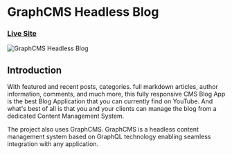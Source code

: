 # GraphCMS Headless Blog
### [Live Site](https://nextjs-blog-pi-lovat-90.vercel.app/)

![GraphCMS Headless Blog](https://i.ibb.co/NmnJnKD/image.png)

## Introduction
With featured and recent posts, categories. full markdown articles, author information, comments, and much more, this fully responsive CMS Blog App is the best Blog Application that you can currently find on YouTube. And what's best of all is that you and your clients can manage the blog from a dedicated Content Management System.

The project also uses GraphCMS. GraphCMS is a headless content management system based on GraphQL technology enabling seamless integration with any application.
